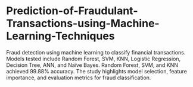 # Prediction-of-Fraudulant-Transactions-using-Machine-Learning-Techniques
Fraud detection using machine learning to classify financial transactions. Models tested include Random Forest, SVM, KNN, Logistic Regression, Decision Tree, ANN, and Naïve Bayes. Random Forest, SVM, and KNN achieved 99.88% accuracy. The study highlights model selection, feature importance, and evaluation metrics for fraud classification.

